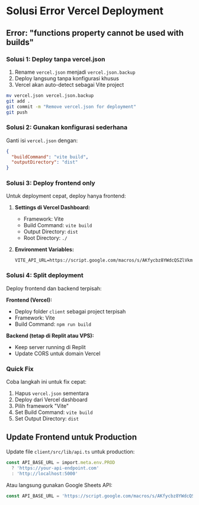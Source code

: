 # Solusi Error Vercel Deployment

## Error: "functions property cannot be used with builds"

### Solusi 1: Deploy tanpa vercel.json
1. Rename `vercel.json` menjadi `vercel.json.backup`
2. Deploy langsung tanpa konfigurasi khusus
3. Vercel akan auto-detect sebagai Vite project

```bash
mv vercel.json vercel.json.backup
git add .
git commit -m "Remove vercel.json for deployment"
git push
```

### Solusi 2: Gunakan konfigurasi sederhana
Ganti isi `vercel.json` dengan:

```json
{
  "buildCommand": "vite build",
  "outputDirectory": "dist"
}
```

### Solusi 3: Deploy frontend only
Untuk deployment cepat, deploy hanya frontend:

1. **Settings di Vercel Dashboard:**
   - Framework: Vite
   - Build Command: `vite build`
   - Output Directory: `dist`
   - Root Directory: `./`

2. **Environment Variables:**
   ```
   VITE_API_URL=https://script.google.com/macros/s/AKfycbz8YWdcQSZlVkmsV6PIvh8E6vDeV1fnbaj51atRBjWAEa5NRhSveWmuSsBNSDGfzfT-/exec
   ```

### Solusi 4: Split deployment
Deploy frontend dan backend terpisah:

**Frontend (Vercel):**
- Deploy folder `client` sebagai project terpisah
- Framework: Vite
- Build Command: `npm run build`

**Backend (tetap di Replit atau VPS):**
- Keep server running di Replit
- Update CORS untuk domain Vercel

### Quick Fix
Coba langkah ini untuk fix cepat:

1. Hapus `vercel.json` sementara
2. Deploy dari Vercel dashboard
3. Pilih framework "Vite"
4. Set Build Command: `vite build`
5. Set Output Directory: `dist`

## Update Frontend untuk Production

Update file `client/src/lib/api.ts` untuk production:

```typescript
const API_BASE_URL = import.meta.env.PROD 
  ? 'https://your-api-endpoint.com'
  : 'http://localhost:5000'
```

Atau langsung gunakan Google Sheets API:

```typescript
const API_BASE_URL = 'https://script.google.com/macros/s/AKfycbz8YWdcQSZlVkmsV6PIvh8E6vDeV1fnbaj51atRBjWAEa5NRhSveWmuSsBNSDGfzfT-/exec'
```